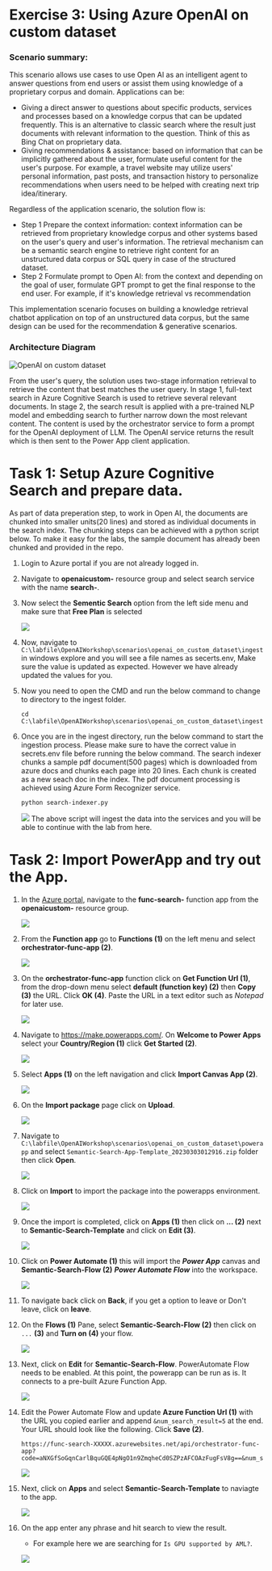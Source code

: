 # Exercise 3: Using Azure OpenAI on custom dataset
### Scenario summary:
This scenario allows use cases to use Open AI as an intelligent agent to answer questions from end users or assist them using knowledge of a proprietary corpus and domain.
Applications can be: 
- Giving a direct answer to questions about specific products, services and processes based on a knowledge corpus that can be updated frequently. This is an alternative to classic search where the result just documents with relevant information to the question. Think of this as Bing Chat on proprietary data.
- Giving recommendations & assistance: based on information that can be implicitly gathered about the user, formulate useful content for the user's purpose. For example, a travel website may utilize users' personal information, past posts, and transaction history to personalize recommendations when users need to be helped with creating next trip idea/itinerary.

Regardless of the application scenario, the solution flow is:
- Step 1 Prepare the context information: context information can be retrieved from proprietary knowledge corpus and other systems based on the user's query and user's information. The retrieval mechanism can be a semantic search engine to retrieve right content for an unstructured data corpus or SQL query in case of the structured dataset.
- Step 2 Formulate prompt to Open AI: from the context and depending on the goal of user, formulate GPT prompt to get the final response to the end user. For example, if it's knowledge retrieval vs recommendation

This implementation scenario focuses on building a knowledge retrieval chatbot application on top of an unstructured data corpus, but the same design can be used for the recommendation & generative scenarios.

### Architecture Diagram

![OpenAI on custom dataset](./images/AzureCognitiveSearchOpenAIArchitecture-1.png)

From the user's query, the solution uses two-stage information retrieval to retrieve the content that best matches the user query. 
In stage 1, full-text search in Azure Cognitive Search is used to retrieve several relevant documents. In stage 2, the search result is applied with a pre-trained NLP model and embedding search to further narrow down the most relevant content. The content is used by the orchestrator service to form a prompt for the OpenAI deployment of LLM. The OpenAI service returns the result which is then sent to the Power App client application.

# Task 1: Setup Azure Cognitive Search and prepare data.
   As part of data preperation step, to work in Open AI, the documents are chunked into smaller units(20 lines) and stored as individual documents in the search index. The chunking steps can be achieved with a python script below. To make it easy for the labs, the sample document has already been chunked and provided in the repo.
   
1. Login to Azure portal if you are not already logged in.

1. Navigate to **openaicustom-<inject key="DeploymentID" enableCopy="false"/>** resource group and select search service with the name **search-<inject key="DeploymentID" enableCopy="false"/>**.

1. Now select the **Sementic Search** option from the left side menu and make sure that **Free Plan** is selected
   
    ![](./images/addsementic.png)
   
1. Now, navigate to `C:\labfile\OpenAIWorkshop\scenarios\openai_on_custom_dataset\ingest` in windows explore and you will see a file names as secerts.env, Make sure the value is updated as expected. However we have already updated the values for you.


1. Now you need to open the CMD and run the below command to change to directory to the ingest folder.

   ```
   cd C:\labfile\OpenAIWorkshop\scenarios\openai_on_custom_dataset\ingest
   ```

1. Once you are in the ingest directory, run the below command to start the ingestion process. Please make sure to have the correct value in secrets.env file before running the below command. The search indexer chunks a sample pdf document(500 pages) which is downloaded from azure docs and chunks each page into 20 lines. Each chunk is created as a new seach doc in the index. The pdf document processing is achieved using Azure Form Recognizer service.

     ```
     python search-indexer.py
     ```
     
     ![](./images/cmd.png)
  The above script will ingest the data into the services and you will be able to continue with the lab from here. 
  
# Task 2: Import PowerApp and try out the App.


1. In the [Azure portal](https://portal.azure.com), navigate to the **func-search-<inject key="DeploymentID" enableCopy="false"/>** function app from the **openaicustom-<inject key="DeploymentID" enableCopy="false"/>** resource group.

   ![](./images/synapse1.3.png)

2. From the **Function app** go to **Functions (1)** on the left menu and select **orchestrator-func-app (2)**.

   ![](./images/openai-img1.png)
   
3. On the **orchestrator-func-app** function click on **Get Function Url (1)**, from the drop-down menu select **default (function key) (2)** then **Copy (3)** the URL. Click **OK (4)**. Paste the URL in a text editor such as _Notepad_ for later use.

    ![](./images/get-func-url.png)

4. Navigate to https://make.powerapps.com/. On **Welcome to Power Apps** select your **Country/Region (1)** click **Get Started (2)**. 

   ![](./images/welcome-1.png)
    
5. Select **Apps (1)** on the left navigation and click **Import Canvas App (2)**. 

    ![](./images/import-canvas-1.png)

6. On the **Import package** page click on **Upload**.

    ![](./images/upload-importpackage.png)
    
7. Navigate to `C:\labfile\OpenAIWorkshop\scenarios\openai_on_custom_dataset\powerapp` and select `Semantic-Search-App-Template_20230303012916.zip` folder then click **Open**.

   ![](./images/upload-semantic-search.png)
   
8. Click on **Import** to import the package into the powerapps environment.

    ![](./images/package-import.png)

9. Once the import is completed, click on **Apps (1)** then click on **... (2)** next to **Semantic-Search-Template** and click on **Edit (3)**.

    ![](./images/semantic-search-temp-edit-1.1.png)
     

10. Click on **Power Automate (1)** this will import the **_Power App_** canvas and **Semantic-Search-Flow (2)** **_Power Automate Flow_** into the workspace. 

    ![](./images/semanti-search-flow-1.png)

11. To navigate back click on **Back**, if you get a option to leave or Don't leave, click on **leave**.


12.  On the **Flows (1)** Pane, select **Semantic-Search-Flow (2)** then click on `...` **(3)** and **Turn on (4)** your flow.

      ![](./images/turn-on-flow.png)

13. Next, click on **Edit** for **Semantic-Search-Flow**. PowerAutomate Flow needs to be enabled. At this point, the powerapp can be run as is. It connects to a pre-built Azure Function App. 

    ![](./images/edit.png)

14. Edit the Power Automate Flow and update **Azure Function Url (1)** with the URL you copied earlier and append `&num_search_result=5` at the end. Your URL should look like the following. Click **Save (2)**.

    ```
    https://func-search-XXXXX.azurewebsites.net/api/orchestrator-func-app?code=aNXGfSoGqnCarlBquGQE4pNgO1n9ZmqheCd0SZPzAFCOAzFugFsV8g==&num_search_result=5
    ```
    
    ![](./images/flow-img-1.1.png)

15. Next, click on **Apps** and select **Semantic-Search-Template** to naviagte to the app.

    ![](./images/navigate.png)
 
16. On the app enter any phrase and hit search to view the result.
   
      - For example here we are searching for `Is GPU supported by AML?`. 
   
    ![](./images/latquery.png)
